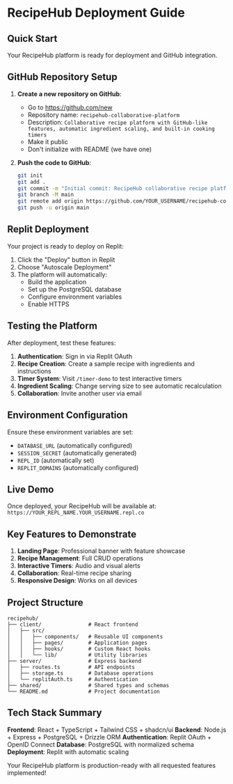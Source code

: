 # RecipeHub Deployment Guide

## Quick Start

Your RecipeHub platform is ready for deployment and GitHub integration.

## GitHub Repository Setup

1. **Create a new repository on GitHub**:
   - Go to https://github.com/new
   - Repository name: `recipehub-collaborative-platform`
   - Description: `Collaborative recipe platform with GitHub-like features, automatic ingredient scaling, and built-in cooking timers`
   - Make it public
   - Don't initialize with README (we have one)

2. **Push the code to GitHub**:
   ```bash
   git init
   git add .
   git commit -m "Initial commit: RecipeHub collaborative recipe platform"
   git branch -M main
   git remote add origin https://github.com/YOUR_USERNAME/recipehub-collaborative-platform.git
   git push -u origin main
   ```

## Replit Deployment

Your project is ready to deploy on Replit:

1. Click the "Deploy" button in Replit
2. Choose "Autoscale Deployment"
3. The platform will automatically:
   - Build the application
   - Set up the PostgreSQL database
   - Configure environment variables
   - Enable HTTPS

## Testing the Platform

After deployment, test these features:

1. **Authentication**: Sign in via Replit OAuth
2. **Recipe Creation**: Create a sample recipe with ingredients and instructions
3. **Timer System**: Visit `/timer-demo` to test interactive timers
4. **Ingredient Scaling**: Change serving size to see automatic recalculation
5. **Collaboration**: Invite another user via email

## Environment Configuration

Ensure these environment variables are set:
- `DATABASE_URL` (automatically configured)
- `SESSION_SECRET` (automatically generated)
- `REPL_ID` (automatically set)
- `REPLIT_DOMAINS` (automatically configured)

## Live Demo

Once deployed, your RecipeHub will be available at:
`https://YOUR_REPL_NAME.YOUR_USERNAME.repl.co`

## Key Features to Demonstrate

1. **Landing Page**: Professional banner with feature showcase
2. **Recipe Management**: Full CRUD operations
3. **Interactive Timers**: Audio and visual alerts
4. **Collaboration**: Real-time recipe sharing
5. **Responsive Design**: Works on all devices

## Project Structure

```
recipehub/
├── client/               # React frontend
│   ├── src/
│   │   ├── components/   # Reusable UI components
│   │   ├── pages/        # Application pages
│   │   ├── hooks/        # Custom React hooks
│   │   └── lib/          # Utility libraries
├── server/               # Express backend
│   ├── routes.ts         # API endpoints
│   ├── storage.ts        # Database operations
│   └── replitAuth.ts     # Authentication
├── shared/               # Shared types and schemas
└── README.md             # Project documentation
```

## Tech Stack Summary

**Frontend**: React + TypeScript + Tailwind CSS + shadcn/ui
**Backend**: Node.js + Express + PostgreSQL + Drizzle ORM
**Authentication**: Replit OAuth + OpenID Connect
**Database**: PostgreSQL with normalized schema
**Deployment**: Replit with automatic scaling

Your RecipeHub platform is production-ready with all requested features implemented!